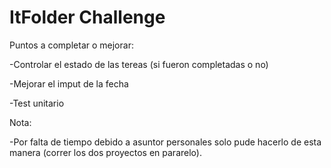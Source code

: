 # ItFolder Challenge 
Puntos a completar o mejorar:

-Controlar el estado de las tereas (si fueron completadas o no)

-Mejorar  el imput de la fecha

-Test unitario

Nota:

-Por falta de tiempo debido a asuntor personales solo pude hacerlo de esta manera (correr los dos proyectos en pararelo).
